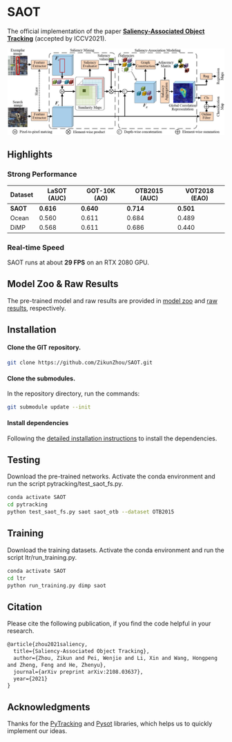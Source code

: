 # SAOT

The official implementation of the paper [**Saliency-Associated Object Tracking**](https://arxiv.org/abs/2108.03637) (accepted by ICCV2021).

![SAOT_Framework](SAOT_framework.jpg)
## Highlights

### Strong Performance
| Dataset | LaSOT (AUC)| GOT-10K (AO)| OTB2015 (AUC)| VOT2018 (EAO) |
|---|---|---|---|---|
|**SAOT**|**0.616**|**0.640**|**0.714**|**0.501**|
|Ocean|0.560|0.611|0.684|0.489|
|DiMP|0.568|0.611|0.686|0.440|

### Real-time Speed
SAOT runs at about **29 FPS** on an RTX 2080 GPU.

## Model Zoo & Raw Results
The pre-trained model and raw results are provided in [model zoo](https://drive.google.com/drive/folders/1T5F4JsZ-P-vzzUr5KXJxw853LTUO_lmb?usp=sharing) and [raw results](https://drive.google.com/drive/folders/1_x6mlr0rVbF4sUuasCgIxYINvOqqHCJq?usp=sharing), respectively. 


## Installation

#### Clone the GIT repository.  
```bash
git clone https://github.com/ZikunZhou/SAOT.git
```
   
#### Clone the submodules.  
In the repository directory, run the commands:  
```bash
git submodule update --init  
```
#### Install dependencies
Following the [detailed installation instructions](INSTALL.md) to install the dependencies.


## Testing
Download the pre-trained networks.
Activate the conda environment and run the script pytracking/test_saot_fs.py.  
```bash
conda activate SAOT
cd pytracking
python test_saot_fs.py saot saot_otb --dataset OTB2015
```

## Training
Download the training datasets.
Activate the conda environment and run the script ltr/run_training.py.
```bash
conda activate SAOT
cd ltr
python run_training.py dimp saot
```

## Citation
Please cite the following publication, if you find the code helpful in your research.
```
@article{zhou2021saliency,
  title={Saliency-Associated Object Tracking},
  author={Zhou, Zikun and Pei, Wenjie and Li, Xin and Wang, Hongpeng and Zheng, Feng and He, Zhenyu},
  journal={arXiv preprint arXiv:2108.03637},
  year={2021}
}
```


## Acknowledgments
Thanks for the [PyTracking](https://github.com/visionml/pytracking) and [Pysot](https://github.com/STVIR/pysot.git) libraries, which helps us to quickly implement our ideas.
